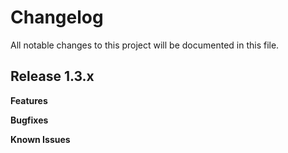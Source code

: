 # Changelog

All notable changes to this project will be documented in this file.

## Release 1.3.x

**Features**

**Bugfixes**

**Known Issues**
